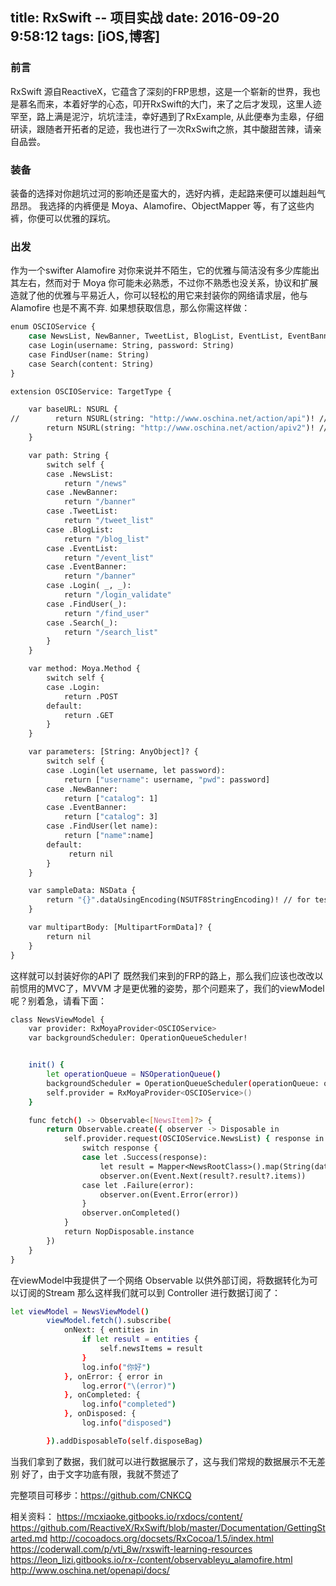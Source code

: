 title: RxSwift -- 项目实战
date: 2016-09-20 9:58:12
tags: [iOS,博客]
---

### 前言
RxSwift  源自ReactiveX，它蕴含了深刻的FRP思想，这是一个崭新的世界，我也是慕名而来，本着好学的心态，叩开RxSwift的大门，来了之后才发现，这里人迹罕至，路上满是泥泞，坑坑洼洼，幸好遇到了RxExample, 从此便奉为圭皋，仔细研读，跟随者开拓者的足迹，我也进行了一次RxSwift之旅，其中酸甜苦辣，请亲自品尝。

### 装备
装备的选择对你趟坑过河的影响还是蛮大的，选好内裤，走起路来便可以雄赳赳气昂昂。 我选择的内裤便是 Moya、Alamofire、ObjectMapper 等，有了这些内裤，你便可以优雅的踩坑。

 <!-- more -->
### 出发

作为一个swifter Alamofire 对你来说并不陌生，它的优雅与简洁没有多少库能出其左右，然而对于 Moya 你可能未必熟悉，不过你不熟悉也没关系，协议和扩展造就了他的优雅与平易近人，你可以轻松的用它来封装你的网络请求层，他与Alamofire 也是不离不弃.
如果想获取信息，那么你需这样做：
```bash
enum OSCIOService {
    case NewsList, NewBanner, TweetList, BlogList, EventList, EventBanner
    case Login(username: String, password: String)
    case FindUser(name: String)
    case Search(content: String)
}

extension OSCIOService: TargetType {

    var baseURL: NSURL {
//        return NSURL(string: "http://www.oschina.net/action/api")! //XML格式
        return NSURL(string: "http://www.oschina.net/action/apiv2")! //JSON格式
    }

    var path: String {
        switch self {
        case .NewsList:
            return "/news"
        case .NewBanner:
            return "/banner"
        case .TweetList:
            return "/tweet_list"
        case .BlogList:
            return "/blog_list"
        case .EventList:
            return "/event_list"
        case .EventBanner:
            return "/banner"
        case .Login( _, _):
            return "/login_validate"
        case .FindUser(_):
            return "/find_user"
        case .Search(_):
            return "/search_list"
        }
    }

    var method: Moya.Method {
        switch self {
        case .Login:
            return .POST
        default:
            return .GET
        }
    }

    var parameters: [String: AnyObject]? {
        switch self {
        case .Login(let username, let password):
            return ["username": username, "pwd": password]
        case .NewBanner:
            return ["catalog": 1]
        case .EventBanner:
            return ["catalog": 3]
        case .FindUser(let name):
            return ["name":name]
        default:
             return nil
        }
    }

    var sampleData: NSData {
        return "{}".dataUsingEncoding(NSUTF8StringEncoding)! // for test
    }

    var multipartBody: [MultipartFormData]? {
        return nil
    }
}
```
这样就可以封装好你的API了
既然我们来到的FRP的路上，那么我们应该也改改以前惯用的MVC了，MVVM 才是更优雅的姿势，那个问题来了，我们的viewModel 呢？别着急，请看下面：
```bash
class NewsViewModel {
    var provider: RxMoyaProvider<OSCIOService>
    var backgroundScheduler: OperationQueueScheduler!


    init() {
        let operationQueue = NSOperationQueue()
        backgroundScheduler = OperationQueueScheduler(operationQueue: operationQueue)
        self.provider = RxMoyaProvider<OSCIOService>()
    }

    func fetch() -> Observable<[NewsItem]?> {
        return Observable.create({ observer -> Disposable in
            self.provider.request(OSCIOService.NewsList) { response in
                switch response {
                case let .Success(response):
                    let result = Mapper<NewsRootClass>().map(String(data: response.data, encoding:  NSUTF8StringEncoding))
                    observer.on(Event.Next(result?.result?.items))
                case let .Failure(error):
                    observer.on(Event.Error(error))
                }
                observer.onCompleted()
            }
            return NopDisposable.instance
        })
    }
}
```
在viewModel中我提供了一个网络 Observable 以供外部订阅，将数据转化为可以订阅的Stream
那么这样我们就可以到 Controller 进行数据订阅了：
```bash
let viewModel = NewsViewModel()
        viewModel.fetch().subscribe(
            onNext: { entities in
                if let result = entities {
                    self.newsItems = result
                }
                log.info("你好")
            }, onError: { error in
                log.error("\(error)")
            }, onCompleted: {
                log.info("completed")
            }, onDisposed: {
                log.info("disposed")

        }).addDisposableTo(self.disposeBag)

```
当我们拿到了数据，我们就可以进行数据展示了，这与我们常规的数据展示不无差别
好了，由于文字功底有限，我就不赘述了

完整项目可移步：https://github.com/CNKCQ

相关资料：
https://mcxiaoke.gitbooks.io/rxdocs/content/
https://github.com/ReactiveX/RxSwift/blob/master/Documentation/GettingStarted.md
http://cocoadocs.org/docsets/RxCocoa/1.5/index.html
https://coderwall.com/p/vti_8w/rxswift-learning-resources
https://leon_lizi.gitbooks.io/rx-/content/observableyu_alamofire.html
http://www.oschina.net/openapi/docs/
